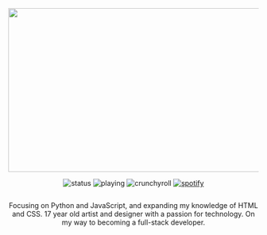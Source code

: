 <div align="center" class="head-me" style="display: flex; flex-flow: column wrap;">
  <img src="https://i.postimg.cc/bv18rzvQ/png.png" width="600" height="330"/>

  <img src="https://api.statusbadges.me/badge/status/345556922440876032?simple=true" alt="status"> <img src="https://api.statusbadges.me/badge/playing/345556922440876032" alt="playing"> <img src="https://api.statusbadges.me/badge/crunchyroll/345556922440876032" alt="crunchyroll"> <a href="https://api.statusbadges.me/openspotify/345556922440876032" target="_blank" rel="noopener"><img src="https://api.statusbadges.me/badge/spotify/345556922440876032" alt="spotify"></a>

Focusing on Python and JavaScript, and expanding my knowledge of HTML and CSS. 17 year old artist and designer with a passion for technology. On my way to becoming a full-stack developer.
</div>


